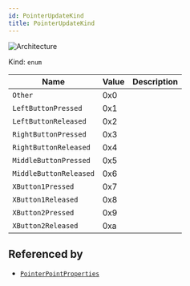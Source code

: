 ```yaml
---
id: PointerUpdateKind
title: PointerUpdateKind
---
```


![Architecture](https://img.shields.io/badge/architecture-new_only-blue)

Kind: `enum`

| Name |  Value | Description |
|--|--|--|
|`Other` | 0x0  |  |
|`LeftButtonPressed` | 0x1  |  |
|`LeftButtonReleased` | 0x2  |  |
|`RightButtonPressed` | 0x3  |  |
|`RightButtonReleased` | 0x4  |  |
|`MiddleButtonPressed` | 0x5  |  |
|`MiddleButtonReleased` | 0x6  |  |
|`XButton1Pressed` | 0x7  |  |
|`XButton1Released` | 0x8  |  |
|`XButton2Pressed` | 0x9  |  |
|`XButton2Released` | 0xa  |  |

## Referenced by
- [`PointerPointProperties`](PointerPointProperties)
